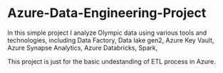 # Azure-Data-Engineering-Project

In this simple project I analyze Olympic data using various tools and technologies, including Data Factory,
Data lake gen2, Azure Key Vault, Azure Synapse Analytics,
Azure Databricks,
Spark,

This project is just for the basic undestanding of ETL process in Azure.
